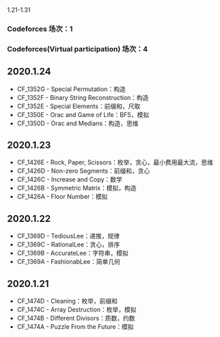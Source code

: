 1.21-1.31
### Codeforces 场次：1
### Codeforces(Virtual participation) 场次：4

## 2020.1.24
- CF_1352G - Special Permutation：构造
- CF_1352F - Binary String Reconstruction：构造
- CF_1352E - Special Elements：前缀和，尺取
- CF_1350E - Orac and Game of Life：BFS，模拟
- CF_1350D - Orac and Medians：构造，思维

## 2020.1.23
- CF_1426E - Rock, Paper, Scissors：枚举，贪心，最小费用最大流，思维
- CF_1426D - Non-zero Segments：前缀和，贪心
- CF_1426C - Increase and Copy：数学
- CF_1426B - Symmetric Matrix：模拟，构造
- CF_1426A - Floor Number：模拟

## 2020.1.22
- CF_1369D - TediousLee：递推，规律
- CF_1369C - RationalLee：贪心，排序
- CF_1369B - AccurateLee：字符串，模拟
- CF_1369A - FashionabLee：简单几何

## 2020.1.21
- CF_1474D - Cleaning：枚举，前缀和
- CF_1474C - Array Destruction：枚举，模拟
- CF_1474B - Different Divisors：质数，约数
- CF_1474A - Puzzle From the Future：模拟
